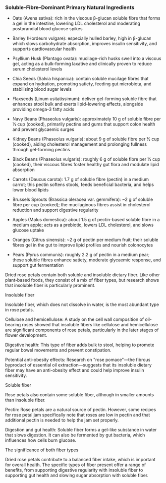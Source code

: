 

### Soluble-Fibre–Dominant Primary Natural Ingredients ###

- Oats (Avena sativa): rich in the viscous β-glucan soluble fibre that forms a gel in the intestine, lowering LDL cholesterol and moderating postprandial blood glucose spikes  

- Barley (Hordeum vulgare): especially hulled barley, high in β-glucan which slows carbohydrate absorption, improves insulin sensitivity, and supports cardiovascular health  

- Psyllium Husk (Plantago ovata): mucilage-rich husks swell into a viscous gel, acting as a bulk-forming laxative and clinically proven to reduce serum cholesterol levels  

- Chia Seeds (Salvia hispanica): contain soluble mucilage fibres that expand on hydration, promoting satiety, feeding gut microbiota, and stabilising blood sugar levels  

- Flaxseeds (Linum usitatissimum): deliver gel-forming soluble fibre that enhances stool bulk and exerts lipid-lowering effects, alongside providing omega-3 fatty acids  

- Navy Beans (Phaseolus vulgaris): approximately 10 g of soluble fibre per ½ cup (cooked), primarily pectins and gums that support colon health and prevent glycaemic surges  

- Kidney Beans (Phaseolus vulgaris): about 9 g of soluble fibre per ½ cup (cooked), aiding cholesterol management and prolonging fullness through gel-forming pectins  

- Black Beans (Phaseolus vulgaris): roughly 6 g of soluble fibre per ½ cup (cooked), their viscous fibres foster healthy gut flora and modulate lipid absorption  

- Carrots (Daucus carota): 1.7 g of soluble fibre (pectin) in a medium carrot; this pectin softens stools, feeds beneficial bacteria, and helps lower blood lipids  

- Brussels Sprouts (Brassica oleracea var. gemmifera): ~2 g of soluble fibre per cup (cooked); the mucilaginous fibres assist in cholesterol reduction and support digestive regularity  

- Apples (Malus domestica): about 1.5 g of pectin-based soluble fibre in a medium apple; acts as a prebiotic, lowers LDL cholesterol, and slows glucose uptake  

- Oranges (Citrus sinensis): ~2 g of pectin per medium fruit; their soluble fibres gel in the gut to improve lipid profiles and nourish colonocytes  

- Pears (Pyrus communis): roughly 2.2 g of pectin in a medium pear; these soluble fibres enhance satiety, moderate glycaemic response, and support gut fermentation




Dried rose petals contain both soluble and insoluble dietary fiber. Like other plant-based foods, they consist of a mix of fiber types, but research shows that insoluble fiber is particularly prominent. 

Insoluble fiber

Insoluble fiber, which does not dissolve in water, is the most abundant type in rose petals.

Cellulose and hemicellulose: A study on the cell wall composition of oil-bearing roses showed that insoluble fibers like cellulose and hemicellulose are significant components of rose petals, particularly in the later stages of flower development.

Digestive health: This type of fiber adds bulk to stool, helping to promote regular bowel movements and prevent constipation.

Potential anti-obesity effects: Research on "rose pomace"—the fibrous byproduct of essential oil extraction—suggests that its insoluble dietary fiber may have an anti-obesity effect and could help improve insulin sensitivity. 

Soluble fiber

Rose petals also contain some soluble fiber, although in smaller amounts than insoluble fiber. 

Pectin: Rose petals are a natural source of pectin. However, some recipes for rose petal jam specifically note that roses are low in pectin and that additional pectin is needed to help the jam set properly.

Digestion and gut health: Soluble fiber forms a gel-like substance in water that slows digestion. It can also be fermented by gut bacteria, which influences how cells burn glucose. 

The significance of both fiber types

Dried rose petals contribute to a balanced fiber intake, which is important for overall health. The specific types of fiber present offer a range of benefits, from supporting digestive regularity with insoluble fiber to supporting gut health and slowing sugar absorption with soluble fiber. 

